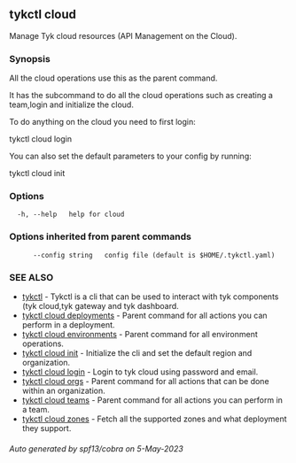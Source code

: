 ## tykctl cloud

Manage Tyk cloud resources (API Management on the Cloud).

### Synopsis


All the cloud operations use this as the parent command.

It has the subcommand to do all the cloud operations such as creating a team,login and initialize the cloud.

To do anything on the cloud you need to first login:

tykctl cloud login 

You can also set the default parameters to your config by running:

tykctl cloud init



### Options

```
  -h, --help   help for cloud
```

### Options inherited from parent commands

```
      --config string   config file (default is $HOME/.tykctl.yaml)
```

### SEE ALSO

* [tykctl](tykctl.md)	 - Tykctl is a cli that can be used to interact with tyk components (tyk cloud,tyk gateway and tyk dashboard.
* [tykctl cloud deployments](tykctl_cloud_deployments.md)	 - Parent command for all actions you can perform in a deployment.
* [tykctl cloud environments](tykctl_cloud_environments.md)	 - Parent command for all environment operations.
* [tykctl cloud init](tykctl_cloud_init.md)	 - Initialize the cli and set the default region and organization.
* [tykctl cloud login](tykctl_cloud_login.md)	 - Login to tyk cloud using password and email.
* [tykctl cloud orgs](tykctl_cloud_orgs.md)	 - Parent command for all actions that can be done within an organization.
* [tykctl cloud teams](tykctl_cloud_teams.md)	 - Parent command for all actions you can perform in a team.
* [tykctl cloud zones](tykctl_cloud_zones.md)	 - Fetch all the supported zones and what deployment they support.

###### Auto generated by spf13/cobra on 5-May-2023
